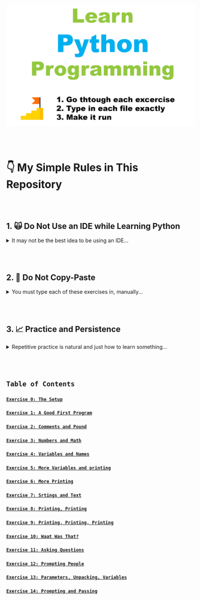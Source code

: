 <img src="/assets/learn-python-programming-logo.png" width="1920px"/>

<br></br>

# 👇 My Simple Rules in This Repository

<br></br>

## 1. 🙀 Do Not Use an IDE while Learning Python 

<details>
    <summary>
        It may not be the best idea to be using an IDE...
    </summary>
        Relying on an IDE means that you can’t work with new programming languages until some company decides to sell you an IDE for that language. This means you can’t use that new language until the language is large enough to justify a lucrative customer base. If you are confident you can work with only a programmer’s text editor (like Vim, Emacs, Atom, etc.) then you don’t have to wait for a third party. IDEs are nice in some situations (such as working with a giant existing code base) but being addicted to them will limit your future. You should also not use IDLE. It has serious limitations in how it works and isn’t a very good piece of software. All you need is a simple text editor, a shell, and Python.
</details>

<br></br>

## 2. 🤔 Do Not Copy-Paste

<details>
    <summary>
        You must type each of these exercises in, manually...
    </summary>
        If you copy-paste, you might as well not even do them. The point of these exercises is to train your hands, your brain, and your mind in how to read, write, and see code. If you copy-paste, you are cheating yourself out of the effectiveness of the lessons.
</details>

<br></br>

## 3. 📈 Practice and Persistence

<details>
    <summary>
        Repetitive practice is natural and just how to learn something...
    </summary>
        I know that to get good at anything I have to practice every day, even if I suck that day (which is often) or it’s difficult. Keep trying, and eventually it’ll be easier and fun. If you give up, you won’t ever reach this point. You will hit the first confusing thing (which is everything at first) and then stop. If you keep trying, keep typing it in, keep trying to understand it and reading about it, you will eventually get it.
</details>

<br></br>

## `Table of Contents`

#### [`Exercise 0: The Setup`]()
#### [`Exercise 1: A Good First Program`]()
#### [`Exercise 2: Comments and Pound`]()
#### [`Exercise 3: Numbers and Math`]()
#### [`Exercise 4: Variables and Names`]()
#### [`Exercise 5: More Variables and printing`]()
#### [`Exercise 6: More Printing`]()
#### [`Exercise 7: Srtings and Text`]()
#### [`Exercise 8: Printing, Printing`]()
#### [`Exercise 9: Printing, Printing, Printing`]()
#### [`Exercise 10: Waat Was That?`]()
#### [`Exercise 11: Asking Questions`]()
#### [`Exercise 12: Prompting People`]()
#### [`Exercise 13: Parameters, Unpacking, Variables`]()
#### [`Exercise 14: Prompting and Passing`]()
